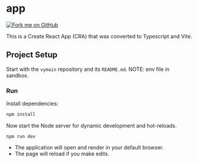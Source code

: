 # app
[![Fork me on GitHub](https://img.shields.io/badge/Fork%20me%20on%20GitHub-red.svg?style=social&logo=github)](https://github.com/virtualyou/app)

This is a Create React App (CRA) that was converted to Typescript and Vite.

## Project Setup
Start with the `vymain` repository and its `README.md`.
NOTE: env file in sandbox.

### Run
Install dependencies:
```bash
npm install
```
Now start the Node server for dynamic development and hot-reloads.
```
npm run dev
```
- The application will open and render in your default browser.
- The page will reload if you make edits.

  

